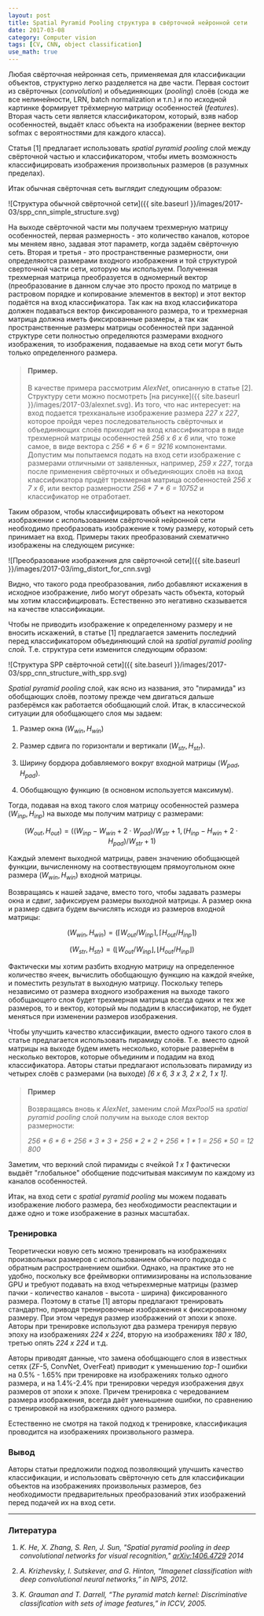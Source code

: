 ```yaml
---
layout: post
title: Spatial Pyramid Pooling структура в свёрточной нейронной сети
date: 2017-03-08
category: Computer vision
tags: [CV, CNN, object classification]
use_math: true
---
```


Любая свёрточная нейронная сеть, применяемая для классификации объектов, структурно легко разделяется на две части. Первая состоит из свёрточных 
(*convolution*) и объединяющих (*pooling*) слоёв (сюда же все нелинейности, LRN, batch normalization и т.п.) и по исходной картинке формирует 
трёхмерную матрицу особенностей (*features*). Вторая часть сети является классификатором, который, взяв набор особенностей, выдаёт класс объекта на 
изображении (вернее вектор sofmax с вероятностями для каждого класса).

Статья [1] предлагает использовать *spatial pyramid pooling* слой между свёрточной частью и классификатором, чтобы иметь возможность классифицировать
изображения произвольных размеров (в разумных пределах).

<!--more-->

Итак обычная свёрточная сеть выглядит следующим образом:

![Структура обычной свёрточной сети]({{ site.baseurl }}/images/2017-03/spp_cnn_simple_structure.svg)

На выходе свёрточной части мы получаем трехмерную матрицу особенностей, первая размерность - это количество каналов, которое мы меняем явно, задавая
этот параметр, когда задаём свёрточную сеть. Вторая и третья - это пространственные размерности, они определяются размерами входного изображения и 
той структурой сверточной части сети, которую мы используем. Полученная трехмерная матрица преобразуется в одномерный вектор (преобразование в данном
случае это просто проход по матрице в растровом порядке и копирование элементов в вектор) и этот вектор подаётся на вход классификатора. Так как 
на вход классификатора должен подаваться вектор фиксированного размера, то и трехмерная матрица должна иметь фиксированные размеры, а так как 
пространственные размеры матрицы особенностей при заданной структуре сети полностью определяются размерами входного изображения, то изображения, 
подаваемые на вход сети могут быть только определенного размера.

> #### Пример.
> 
> В качестве примера рассмотрим *AlexNet*, описанную в статье [2]. Структуру сети можно посмотреть
> [на рисунке]({{ site.baseurl }}/images/2017-03/alexnet.svg).
> Из того, что нас интересует: на вход подается трехканальне изображение размера *227 x 227*, которое пройдя через последовательность свёрточных и 
> объединяющих слоёв приходит на вход классификатора в виде трехмерной матрицы особенностей *256 x 6 x 6* или, что тоже самое, в виде вектора с 
> *256 * 6 * 6 = 9216* компонентами. Допустим мы попытаемся подать на вход сети изображение с размерами отличными от заявленных, например, 
> *259 x 227*, тогда после применения свёрточных и объединяющих слоёв на вход классификатора придёт трехмерная матрица особенностей *256 x 7 x 6*, 
> или вектор размерности *256 * 7 * 6 = 10752* и классификатор не отработает.
>

Таким образом, чтобы классифицировать объект на некотором изображении с использованием свёрточной нейронной сети необходимо преобразовать изображение 
к тому размеру, который сеть принимает на вход. Примеры таких преобразований схематично изображены на следующем рисунке:

![Преобразование изображения для свёрточной сети]({{ site.baseurl }}/images/2017-03/img_distort_for_cnn.svg)

Видно, что такого рода преобразования, либо добавляют искажения в исходное изображение, либо могут обрезать часть объекта, который мы хотим 
классифицировать. Естественно это негативно сказывается на качестве классификации.

Чтобы не приводить изображение к определенному размеру и не вносить искажений, в статье [1] предлагается заменить последний перед классификатором 
объединяющий слой на *spatial pyramid pooling* слой. Т.е. структура сети изменится следующим образом:

![Структура SPP свёрточной сети]({{ site.baseurl }}/images/2017-03/spp_cnn_structure_with_spp.svg)

*Spatial pyramid pooling* слой, как ясно из названия, это "пирамида" из обобщающих слоёв, поэтому прежде чем двигаться дальше разберёмся как
работается обобщающий слой. Итак, в классической ситуации для обобщающего слоя мы задаем:

1. Размер окна $(W_{win}, H_{win})$

2. Размер сдвига по горизонтали и вертикали $(W_{str}, H_{str})$. 

3. Ширину бордюра добавляемого вокруг входной матрицы $(W_{pad}, H_{pad})$. 

4. Обобщающую функцию (в основном используется максимум).

Тогда, подавая на вход такого слоя матрицу особенностей размера $(W_{inp}, H_{inp})$ на выходе мы получим матрицу с размерами:

$$(W_{out}, H_{out}) = ( (W_{inp} - W_{win} + 2 \cdot W_{pad}) / W_{str} + 1, (H_{inp} - H_{win} + 2 \cdot H_{pad}) / W_{str} + 1)$$

Каждый элемент выходной матрицы, равен значению обобщающей функции, вычисленному на соотвествующем прямоугольном окне размера $(W_{win}, H_{win})$
входной матрицы. 
 
Возвращаясь к нашей задаче, вместо того, чтобы задавать размеры окна и сдвиг, зафиксируем размеры выходной матрицы. А размер окна и размер сдвига 
будем вычислять исходя из размеров входной матрицы:

$$(W_{win}, H_{win}) = (\left \lceil{W_{out} / W_{inp}}\right \rceil, \left \lceil{H_{out} / H_{inp}}\right \rceil)$$

$$(W_{str}, H_{str}) = (\left \lfloor{W_{out} / W_{inp}}\right \rfloor, \left \lfloor{H_{out} / H_{inp}}\right \rfloor)$$

Фактически мы хотим разбить входную матрицу на определенное количество ячеек, вычислить обобщающую функцию на каждой ячейке, и поместить результат
в выходную матрицу. Поскольку теперь независимо от размера входного изображения на выходе такого обобщающего слоя будет трехмерная матрица всегда
одних и тех же размеров, то и вектор, который мы подадим в классификатор, не будет меняться при изменении размеров изображения.

Чтобы улучшить качество классификации, вместо одного такого слоя в статье предлагается использовать пирамиду слоёв. Т.е. вместо одной матрицы на
выходе будем иметь несколько, которые развернём в несколько векторов, которые объединим и подадим на вход классификатора. Авторы статьи предлагают 
использовать пирамиду из четырех слоёв с размерами (на выходе) *[6 x 6, 3 x 3, 2 x 2, 1 x 1]*. 

> #### Пример
> 
> Возвращаясь вновь к *AlexNet*, заменим слой *MaxPool5* на *spatial pyramid pooling* слой получим на выходе слоя вектор размерности:
>
> *256 * 6 * 6 + 256 * 3 * 3 + 256 * 2 * 2 + 256 * 1 * 1 = 256 * 50 = 12 800*
>

Заметим, что верхний слой пирамиды с ячейкой *1 x 1* фактически выдаёт "глобальное" обобщение подсчитывая максимум по каждому из каналов особенностей.

Итак, на вход сети с *spatial pyramid pooling* мы можем подавать изображение любого размера, без необходимости реаспектации и даже одно и тоже 
изображение в разных масштабах.

### Тренировка

Теоретически новую сеть можно тренировать на изображениях произвольных размеров с использованием обычного подхода с обратным распространением ошибки.
Однако, на практике это не удобно, поскольку все фреймворки оптимизированы на использование GPU и требуют подавать на вход четырехмерные матрицы
(размер пачки - количество каналов - высота - ширина) фиксированного размера. Поэтому в статье [1] авторы предлагают тренировать стандартно, приводя
тренировочные изображения к фиксированному размеру. При этом чередуя размер изображений от эпохи к эпохе. Авторы при тренировке используют два размера
тренируя первую эпоху на изображениях *224 x 224*, вторую на изображениях *180 х 180*, третью опять *224 х 224* и т.д.

Авторы приводят данные, что замена обобщающего слоя в известных сетях (ZF-5, ConvNet, OverFeat) приводит к уменьшению *top-1* ошибки на 0.5% - 1.65%
при тренировке на изображениях только одного размера, и на 1.4%-2.4% при тренировки чередуя изображения двух размеров от эпохи к эпохе. Причем
тренировка с чередованием размера изображения, всегда даёт уменьшение ошибки, по сравнению с тренировкой на изображениях одного размера.

Естественно не смотря на такой подход к тренировке, классификация проводится на изображениях произвольного размера.

### Вывод

Авторы статьи предложили подход позволяющий улучшить качество классификации, и использовать свёрточную сеть для классификации объектов на изображениях
произвольных размеров, без необходимости предварительных преобразований этих изображений перед подачей их на вход сети.

---
 
### Литература

1. *K. He, X. Zhang, S. Ren, J. Sun, "Spatial pyramid pooling in deep convolutional networks for visual recognition," 
[arXiv:1406.4729](https://arxiv.org/abs/1406.4729) 2014*

2. *A. Krizhevsky, I. Sutskever, and G. Hinton, “Imagenet classification with deep convolutional neural networks,” in NIPS, 2012.*

3. *K. Grauman and T. Darrell, “The pyramid match kernel: Discriminative classiﬁcation with sets of image features,” in ICCV, 2005.*

